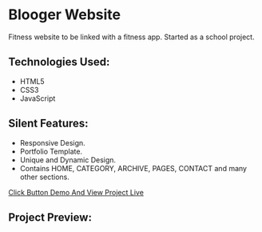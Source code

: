 # Blooger Website

Fitness website to be linked with a fitness app. Started as a school project.

## Technologies Used:

* HTML5
* CSS3
* JavaScript

## Silent Features:

* Responsive Design.
* Portfolio Template.
* Unique and Dynamic Design.
* Contains HOME, CATEGORY, ARCHIVE, PAGES, CONTACT and many other sections.




[Click Button Demo And View Project Live](https://maaz-butt.github.io/Blooger-website/)





## Project Preview:
